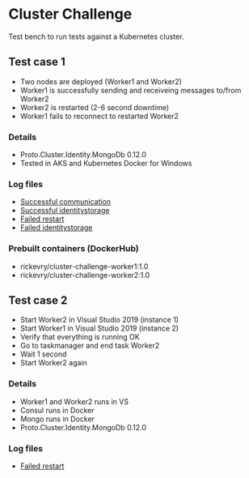 # Cluster Challenge
Test bench to run tests against a Kubernetes cluster.

## Test case 1

- Two nodes are deployed (Worker1 and Worker2)
- Worker1 is successfully sending and receiveing messages to/from Worker2
- Worker2 is restarted (2-6 second downtime)
- Worker1 fails to reconnect to restarted Worker2

### Details
- Proto.Cluster.Identity.MongoDb 0.12.0
- Tested in AKS and Kubernetes Docker for Windows

### Log files

- [Successful communication][1] 
- [Successful identitystorage][2] 
- [Failed restart][3] 
- [Failed identitystorage][4] 

[1]: <https://raw.githubusercontent.com/rickevry/ClusterChallenge/main/Testscases/FailedNodeRestart/1_successful_communication.txt?token=AAOR45O3I57FXUZCNZPXATTAI7DCU>
[2]: <https://raw.githubusercontent.com/rickevry/ClusterChallenge/main/Testscases/FailedNodeRestart/2_successful_identitystorage.txt?token=AAOR45LNVI342M76RPQYLATAI7DJM>
[3]: <https://raw.githubusercontent.com/rickevry/ClusterChallenge/main/Testscases/FailedNodeRestart/3_failed_restart.txt?token=AAOR45JDR7AIHVXUBAHYTUTAI7DMW>
[4]: <https://raw.githubusercontent.com/rickevry/ClusterChallenge/main/Testscases/FailedNodeRestart/4_failed_identitystorage.txt?token=AAOR45O47BICDTX6QI4N7Z3AI7DPK>

### Prebuilt containers (DockerHub)
- rickevry/cluster-challenge-worker1:1.0
- rickevry/cluster-challenge-worker2:1.0

## Test case 2

- Start Worker2 in Visual Studio 2019 (instance 1)
- Start Worker1 in Visual Studio 2019 (instance 2)
- Verify that everything is running OK
- Go to taskmanager and end task Worker2
- Wait 1 second
- Start Worker2 again

### Details
- Worker1 and Worker2 runs in VS
- Consul runs in Docker
- Mongo runs in Docker
- Proto.Cluster.Identity.MongoDb 0.12.0


### Log files

- [Failed restart][5] 

[5]: <https://https://raw.githubusercontent.com/rickevry/ClusterChallenge/main/Testscases/LocalFailedNodeRestart/log.txt>

